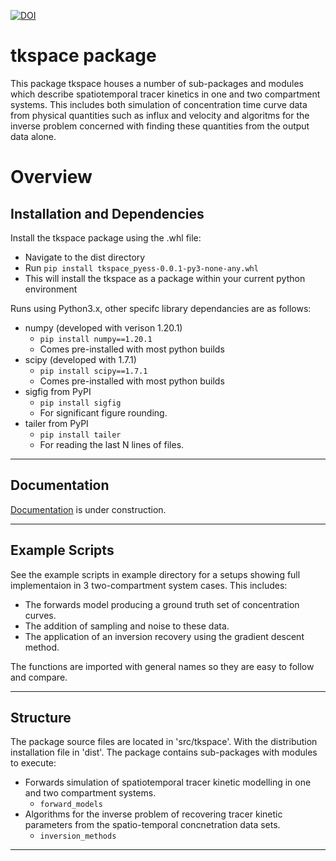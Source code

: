 [![DOI](https://zenodo.org/badge/665593922.svg)](https://zenodo.org/doi/10.5281/zenodo.10056112)

# tkspace package

This package tkspace houses a number of sub-packages and modules which 
describe spatiotemporal tracer kinetics in one and two compartment systems. 
This includes both simulation of concentration time curve data from physical 
quantities such as influx and velocity and algoritms for the inverse problem 
concerned with finding these quantities from the output data alone.

# Overview

## Installation and Dependencies

Install the tkspace package using the .whl file:  

* Navigate to the dist directory  
* Run `pip install tkspace_pyess-0.0.1-py3-none-any.whl`   
* This will install the tkspace as a package within your current python environment  

Runs using Python3.x, other specifc library dependancies are as follows:  

* numpy (developed with verison 1.20.1)
    - `pip install numpy==1.20.1` 
    - Comes pre-installed with most python builds
* scipy (developed with 1.7.1)
    - `pip install scipy==1.7.1`
    - Comes pre-installed with most python builds
* sigfig from PyPI  
    - `pip install sigfig`
    - For significant figure rounding.
* tailer from PyPI 
    - `pip install tailer`
    - For reading the last N lines of files.

---
## Documentation

[Documentation](https://EShalom.github.io/tkspace/) is under construction.

---

## Example Scripts

See the example scripts in example directory for a setups showing full implementaion in 3 two-compartment system cases.
This includes:

* The forwards model producing a ground truth set of concentration curves.
* The addition of sampling and noise to these data.
* The application of an inversion recovery using the gradient descent method.

The functions are imported with general names so they are easy to follow and compare.

---

## Structure

The package source files are located in 'src/tkspace'. With the distribution installation file in 'dist'.
The package contains sub-packages with modules to execute:

* Forwards simulation of spatiotemporal tracer kinetic modelling in one and
two compartment systems.
    - `forward_models`
* Algorithms for the inverse problem of recovering tracer kinetic parameters
from the spatio-temporal concnetration data sets.
    - `inversion_methods`

---
